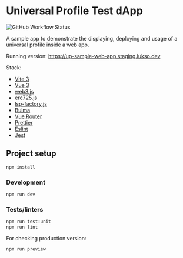 # Universal Profile Test dApp

![GitHub Workflow Status](https://img.shields.io/github/workflow/status/lukso-network/universalprofile-test-dapp/Build%20and%20Test?label=tests)

A sample app to demonstrate the displaying, deploying and usage of a universal profile inside a web app.

Running version: https://up-sample-web-app.staging.lukso.dev

Stack:

- [Vite 3](https://vitejs.dev/guide/)
- [Vue 3](https://vuejs.org/guide/introduction.html)
- [web3.js](https://web3js.readthedocs.io/)
- [erc725.js](https://docs.lukso.tech/tools/erc725js/getting-started/)
- [lsp-factory.js](https://docs.lukso.tech/tools/lsp-factoryjs/getting-started/)
- [Bulma](https://bulma.io/)
- [Vue Router](https://github.com/vuejs/router)
- [Prettier](https://prettier.io/)
- [Eslint](https://eslint.org/)
- [Jest](https://jestjs.io/)

## Project setup

```sh
npm install
```

### Development

```sh
npm run dev
```

### Tests/linters

```sh
npm run test:unit
npm run lint
```

For checking production version:

```sh
npm run preview
```
